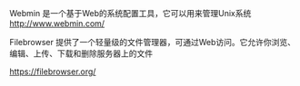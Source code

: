  
 Webmin 是一个基于Web的系统配置工具，它可以用来管理Unix系统
 http://www.webmin.com/


 Filebrowser 提供了一个轻量级的文件管理器，可通过Web访问。它允许你浏览、编辑、上传、下载和删除服务器上的文件
 
 https://filebrowser.org/

